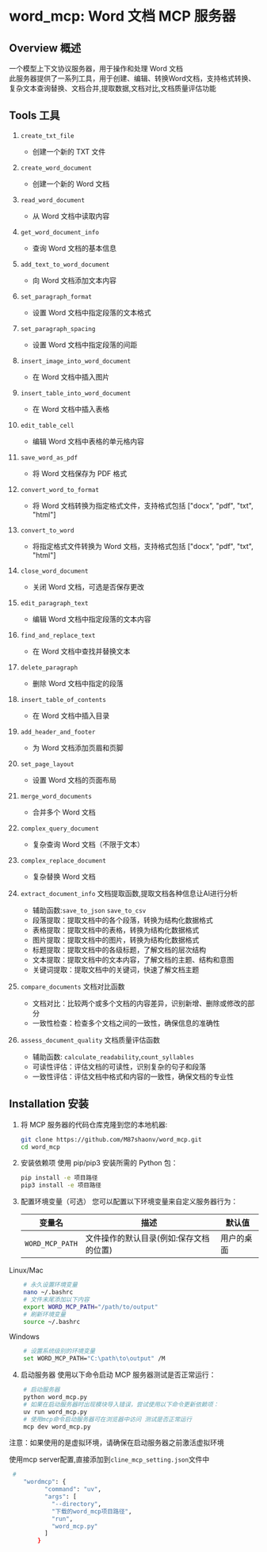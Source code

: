 # word_mcp: Word 文档 MCP 服务器

## Overview 概述

一个模型上下文协议服务器，用于操作和处理 Word 文档  
此服务器提供了一系列工具，用于创建、编辑、转换Word文档，支持格式转换、复杂文本查询替换、文档合并,提取数据,文档对比,文档质量评估功能

## Tools 工具

1. `create_txt_file`
    - 创建一个新的 TXT 文件

2. `create_word_document`
    - 创建一个新的 Word 文档

3. `read_word_document`
    - 从 Word 文档中读取内容

4. `get_word_document_info`
    - 查询 Word 文档的基本信息

5. `add_text_to_word_document`
    - 向 Word 文档添加文本内容

6. `set_paragraph_format`
    - 设置 Word 文档中指定段落的文本格式

7. `set_paragraph_spacing`
    - 设置 Word 文档中指定段落的间距

8. `insert_image_into_word_document`
    - 在 Word 文档中插入图片

9. `insert_table_into_word_document`
    - 在 Word 文档中插入表格

10. `edit_table_cell`
    - 编辑 Word 文档中表格的单元格内容

11. `save_word_as_pdf`
    - 将 Word 文档保存为 PDF 格式

12. `convert_word_to_format`
    - 将 Word 文档转换为指定格式文件，支持格式包括 ["docx", "pdf", "txt", "html"]

13. `convert_to_word`
    - 将指定格式文件转换为 Word 文档，支持格式包括 ["docx", "pdf", "txt", "html"]

14. `close_word_document`
    - 关闭 Word 文档，可选是否保存更改

15. `edit_paragraph_text`
    - 编辑 Word 文档中指定段落的文本内容

16. `find_and_replace_text`
    - 在 Word 文档中查找并替换文本

17. `delete_paragraph`
    - 删除 Word 文档中指定的段落

18. `insert_table_of_contents`
    - 在 Word 文档中插入目录

19. `add_header_and_footer`
    - 为 Word 文档添加页眉和页脚

20. `set_page_layout`
    - 设置 Word 文档的页面布局

21. `merge_word_documents`
    - 合并多个 Word 文档

22. `complex_query_document`
    - 复杂查询 Word 文档（不限于文本）

23. `complex_replace_document`
    - 复杂替换 Word 文档

24. `extract_document_info` 文档提取函数,提取文档各种信息让AI进行分析
    - 辅助函数:`save_to_json` `save_to_csv`
    - 段落提取：提取文档中的各个段落，转换为结构化数据格式
    - 表格提取：提取文档中的表格，转换为结构化数据格式
    - 图片提取：提取文档中的图片，转换为结构化数据格式
    - 标题提取：提取文档中的各级标题，了解文档的层次结构
    - 文本提取：提取文档中的文本内容，了解文档的主题、结构和意图
    - 关键词提取：提取文档中的关键词，快速了解文档主题

25. `compare_documents` 文档对比函数
    - 文档对比：比较两个或多个文档的内容差异，识别新增、删除或修改的部分 
    - 一致性检查：检查多个文档之间的一致性，确保信息的准确性

26. `assess_document_quality` 文档质量评估函数
    - 辅助函数: `calculate_readability`,`count_syllables`
    - 可读性评估：评估文档的可读性，识别复杂的句子和段落
    - 一致性评估：评估文档中格式和内容的一致性，确保文档的专业性

## Installation 安装

1. 将 MCP 服务器的代码仓库克隆到您的本地机器:
    ```bash
    git clone https://github.com/M87shaonv/word_mcp.git
    cd word_mcp
    ```
2. 安装依赖项
使用 pip/pip3 安装所需的 Python 包：
    ```bash
   pip install -e 项目路径 
   pip3 install -e 项目路径
    ```

3. 配置环境变量（可选）
您可以配置以下环境变量来自定义服务器行为：

    | 变量名             | 描述                    | 默认值   |
    |-----------------|-----------------------|-------|
    | `WORD_MCP_PATH` | 文件操作的默认目录(例如:保存文档的位置) | 用户的桌面 |

Linux/Mac
```bash
    # 永久设置环境变量
    nano ~/.bashrc
    # 文件末尾添加以下内容
    export WORD_MCP_PATH="/path/to/output"
    # 刷新环境变量
    source ~/.bashrc
```
Windows
```bash
    # 设置系统级别的环境变量
    set WORD_MCP_PATH="C:\path\to\output" /M
```

4. 启动服务器
使用以下命令启动 MCP 服务器测试是否正常运行：
```bash
    # 启动服务器
    python word_mcp.py
    # 如果在启动服务器时出现模块导入错误，尝试使用以下命令更新依赖项：
    uv run word_mcp.py
    # 使用mcp命令启动服务器可在浏览器中访问 测试是否正常运行
    mcp dev word_mcp.py
```

注意：如果使用的是虚拟环境，请确保在启动服务器之前激活虚拟环境

使用mcp server配置,直接添加到`cline_mcp_setting.json`文件中
```bash
 # 
    "wordmcp": {
          "command": "uv",
          "args": [
            "--directory",
            "下载的word_mcp项目路径",
            "run",
            "word_mcp.py"
          ]
        }
```
